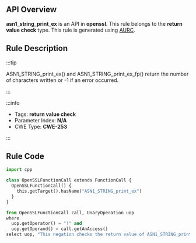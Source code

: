 ---
---


## API Overview
**asn1_string_print_ex** is an API in **openssl**. This rule belongs to the **return value check** type. This rule is generated using [AURC](../../tools/AURC).
## Rule Description

:::tip

ASN1_STRING_print_ex() and ASN1_STRING_print_ex_fp() return the number of characters written or -1 if an error occurred.

:::

:::info

- Tags: **return value check**
- Parameter Index: **N/A**
- CWE Type: **CWE-253**

:::

## Rule Code
```python
import cpp

class OpenSSLFunctionCall extends FunctionCall {
  OpenSSLFunctionCall() {
    this.getTarget().hasName("ASN1_STRING_print_ex")
  }
}

from OpenSSLFunctionCall call, UnaryOperation uop
where
  uop.getOperator() = "!" and
  uop.getOperand() = call.getAnAccess()
select uop, "This negation checks the return value of ASN1_STRING_print_ex."
```